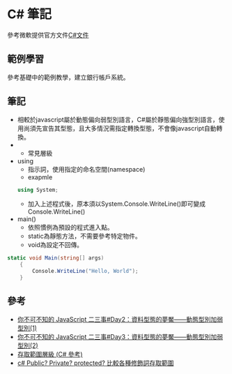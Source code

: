 # C#  筆記

參考微軟提供官方文件[C#文件](https://docs.microsoft.com/zh-tw/dotnet/csharp/)

## 範例學習

參考基礎中的範例教學，建立銀行帳戶系統。

## 筆記
- 相較於javascript屬於動態偏向弱型別語言，C#屬於靜態偏向強型別語言，使用尚須先宣告其型態，且大多情況需指定轉換型態，不會像javascript自動轉換。
- 
  - 常見層級
- using
  - 指示詞，使用指定的命名空間(namespace)
  - exapmle
  ```C#
  using System;
  ```
  - 加入上述程式後，原本須以System.Console.WriteLine()即可變成Console.WriteLine()
- main()
  - 依照慣例為預設的程式進入點。
  - static為靜態方法，不需要參考特定物件。
  - void為設定不回傳。
```C#
static void Main(string[] args)
    {
        Console.WriteLine("Hello, World");
    }
```

## 參考
- [你不可不知的 JavaScript 二三事#Day2：資料型態的夢魘——動態型別加弱型別(1)](https://ithelp.ithome.com.tw/articles/10201839)
- [你不可不知的 JavaScript 二三事#Day3：資料型態的夢魘——動態型別加弱型別(2)](https://ithelp.ithome.com.tw/articles/10202260)
- [存取範圍層級 (C# 參考)](https://docs.microsoft.com/zh-tw/dotnet/csharp/language-reference/keywords/accessibility-levels) 
- [c# Public? Private? protected? 比較各種修飾詞存取範圍](https://aihuadesign.com/2020/03/16/access-modifiers-c-sharp/)
